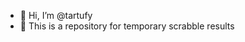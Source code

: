 - 👋 Hi, I’m @tartufy
- 🌱 This is a repository for temporary scrabble results

<!---
tartufy/tartufy is a ✨ special ✨ repository because its `README.md` (this file) appears on your GitHub profile.
You can click the Preview link to take a look at your changes.
--->
